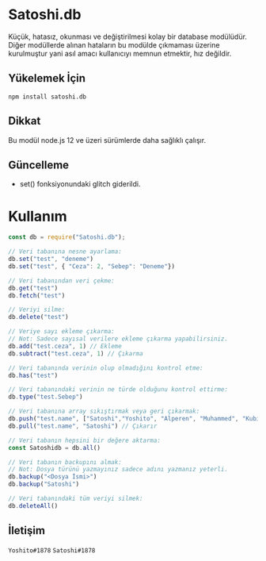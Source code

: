 # Satoshi.db
Küçük, hatasız, okunması ve değiştirilmesi kolay bir database modülüdür. Diğer modüllerde alınan hataların bu modülde çıkmaması üzerine kurulmuştur yani asıl amacı kullanıcıyı memnun etmektir, hız değildir. 

## Yükelemek İçin
```npm
npm install satoshi.db
```

## Dikkat
Bu modül node.js 12 ve üzeri sürümlerde daha sağlıklı çalışır.

## Güncelleme
- set() fonksiyonundaki glitch giderildi.

# Kullanım
```js
const db = require("Satoshi.db");

// Veri tabanına nesne ayarlama:
db.set("test", "deneme")
db.set("test", { "Ceza": 2, "Sebep": "Deneme"})

// Veri tabanından veri çekme:
db.get("test")
db.fetch("test")

// Veriyi silme:
db.delete("test")

// Veriye sayı ekleme çıkarma: 
// Not: Sadece sayısal verilere ekleme çıkarma yapabilirsiniz.
db.add("test.ceza", 1) // Ekleme
db.subtract("test.ceza", 1) // Çıkarma

// Veri tabanında verinin olup olmadığını kontrol etme:
db.has("test")

// Veri tabanındaki verinin ne türde olduğunu kontrol ettirme:
db.type("test.Sebep")

// Veri tabanına array sıkıştırmak veya geri çıkarmak:
db.push("test.name", ["Satoshi","Yoshito", "Alperen", "Muhammed", "Kubilay"]) // Sıkıştırır
db.pull("test.name", "Satoshi") // Çıkarır

// Veri tabanın hepsini bir değere aktarma:
const Satoshidb = db.all()

// Veri tabanın backupını almak:
// Not: Dosya türünü yazmayınız sadece adını yazmanız yeterli.
db.backup("<Dosya İsmi>")
db.backup("Satoshi")

// Veri tabanındaki tüm veriyi silmek:
db.deleteAll()
```

## İletişim
`Yoshito#1878`
`Satoshi#1878`
